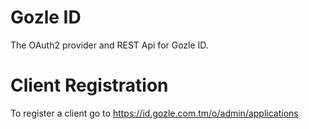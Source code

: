 # Gozle ID
The OAuth2 provider and REST Api for Gozle ID.

# Client Registration
To register a client go to https://id.gozle.com.tm/o/admin/applications
